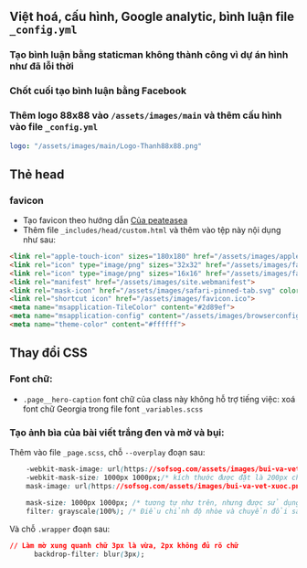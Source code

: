 ## Việt hoá, cấu hình, Google analytic, bình luận file `_config.yml`

### Tạo bình luận bằng staticman không thành công vì dự án hình như đã lỗi thời
### Chốt cuối tạo bình luận bằng Facebook
### Thêm logo 88x88 vào `/assets/images/main` và thêm cấu hình vào file `_config.yml` 

```yml
logo: "/assets/images/main/Logo-Thanh88x88.png"
```
## Thẻ head

### favicon

- Tạo favicon theo hướng dẫn [Của peateasea](https://peateasea.de/add-favicon-to-mm-jekyll-site/)
- Thêm file `_includes/head/custom.html` và thêm vào tệp này nội dụng như sau:

```html
<link rel="apple-touch-icon" sizes="180x180" href="/assets/images/apple-touch-icon.png">
<link rel="icon" type="image/png" sizes="32x32" href="/assets/images/favicon-32x32.png">
<link rel="icon" type="image/png" sizes="16x16" href="/assets/images/favicon-16x16.png">
<link rel="manifest" href="/assets/images/site.webmanifest">
<link rel="mask-icon" href="/assets/images/safari-pinned-tab.svg" color="#5bbad5">
<link rel="shortcut icon" href="/assets/images/favicon.ico">
<meta name="msapplication-TileColor" content="#2d89ef">
<meta name="msapplication-config" content="/assets/images/browserconfig.xml">
<meta name="theme-color" content="#ffffff">
```

## Thay đổi CSS

### Font chữ:

- `.page__hero-caption` font chữ của class này không hỗ trợ tiếng việc: xoá font chữ Georgia trong file font `_variables.scss`

### Tạo ảnh bìa của bài viết trắng đen và mờ và bụi:

Thêm vào file `_page.scss`, chỗ `--overplay` đoạn sau:

```css
    -webkit-mask-image: url(https://sofsog.com/assets/images/bui-va-vet-xuoc.png); /* hình ảnh sẽ được sử dụng làm mặt nạ cho phần tử*/
    -webkit-mask-size: 1000px 1000px;/* kích thước được đặt là 200px chiều rộng và 200px chiều cao. Điều này có nghĩa là hình ảnh mặt nạ sẽ được co giãn hoặc thu nhỏ để phù hợp với kích thước này.*/ 
    mask-image: url(https://sofsog.com/assets/images/bui-va-vet-xuoc.png); /*tương tự như trên, nhưng được sử dụng cho các trình duyệt không phải là WebKit (như Firefox, Edge, vv)*/
    
    mask-size: 1000px 1000px; /* tương tự như trên, nhưng được sử dụng cho các trình duyệt không phải là WebKit.*/
    filter: grayscale(100%); /* Điều chỉnh độ nhòe và chuyển đổi sang trắng đen tại đây */

```

Và chỗ `.wrapper` đoạn sau:

```css
// Làm mờ xung quanh chữ 3px là vừa, 2px không đủ rõ chữ
      backdrop-filter: blur(3px); 
```

